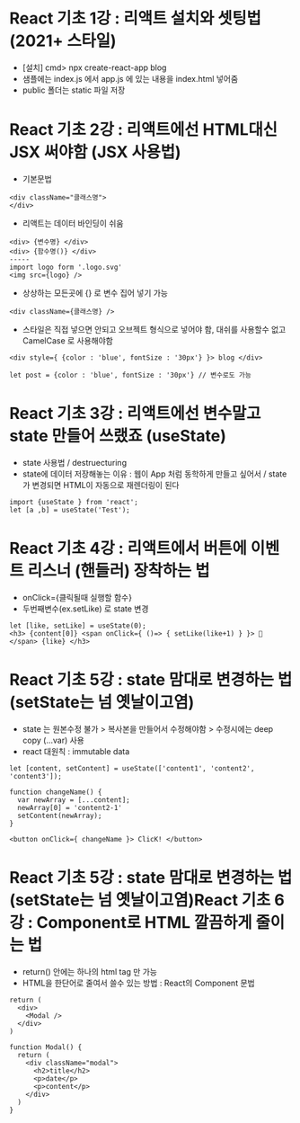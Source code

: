 # React 기초 1강 : 리액트 설치와 셋팅법 (2021+ 스타일)
- [설치] cmd> npx create-react-app blog
- 샘플에는 index.js 에서 app.js 에 있는 내용을 index.html 넣어줌
- public 폴더는 static 파일 저장

# React 기초 2강 : 리액트에선 HTML대신 JSX 써야함 (JSX 사용법)
- 기본문법
 ```
 <div className="클래스명">
 </div>
 ```
 - 리액트는 데이터 바인딩이 쉬움
 ```
 <div> {변수명} </div>
 <div> {함수명()} </div>
 -----
 import logo form '.logo.svg'
 <img src={logo} />
 ```
 - 상상하는 모든곳에 {} 로 변수 집어 넣기 가능
 ```
 <div className={클래스명} />
 ```
 - 스타일은 직접 넣으면 안되고 오브젝트 형식으로 넣어야 함, 대쉬를 사용할수 없고 CamelCase 로 사용해야함
 ```
 <div style={ {color : 'blue', fontSize : '30px'} }> blog </div>
 
 let post = {color : 'blue', fontSize : '30px'} // 변수로도 가능
 ```
 
 # React 기초 3강 : 리액트에선 변수말고 state 만들어 쓰랬죠 (useState)
 - state 사용법 / destruecturing
 - state에 데이터 저장해놓는 이유 : 웹이 App 처럼 동학하게 만들고 싶어서 / state가 변경되면 HTML이 자동으로 재렌더링이 된다
 ```
 import {useState } from 'react';
 let [a ,b] = useState('Test');
 ```
 
# React 기초 4강 : 리액트에서 버튼에 이벤트 리스너 (핸들러) 장착하는 법
- onClick={클릭될때 실행할 함수}
- 두번째변수(ex.setLike) 로 state 변경
```
let [like, setLike] = useState(0);
<h3> {content[0]} <span onClick={ ()=> { setLike(like+1) } }> 🤌 </span> {like} </h3>
```

# React 기초 5강 : state 맘대로 변경하는 법 (setState는 넘 옛날이고염)
- state 는 원본수정 불가 > 복사본을 만들어서 수정해야함 > 수정시에는 deep copy (...var) 사용
- react 대원칙 : immutable data
```
let [content, setContent] = useState(['content1', 'content2', 'content3']);

function changeName() {
  var newArray = [...content];
  newArray[0] = 'content2-1'
  setContent(newArray);
}

<button onClick={ changeName }> ClicK! </button>
```

# React 기초 5강 : state 맘대로 변경하는 법 (setState는 넘 옛날이고염)React 기초 6강 : Component로 HTML 깔끔하게 줄이는 법
- return() 안에는 하나의 html tag 만 가능
- HTML을 한단어로 줄여서 쓸수 있는 방법 : React의 Component 문법
```
return (
  <div>
    <Modal />
  </div>
)
 
function Modal() {
  return (
    <div className="modal">
      <h2>title</h2>
      <p>date</p>
      <p>content</p>
    </div>
  )
}

